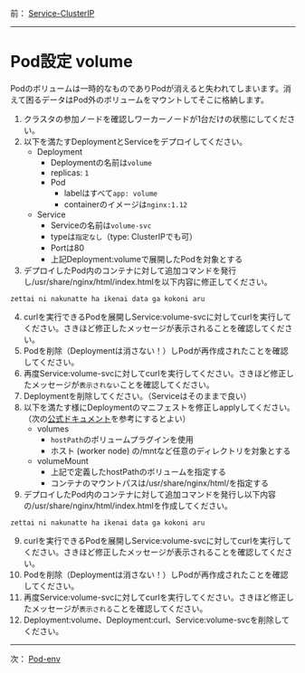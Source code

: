 前： [Service-ClusterIP](Service-ClusterIP.md)  

---

# Pod設定 volume
Podのボリュームは一時的なものでありPodが消えると失われてしまいます。消えて困るデータはPod外のボリュームをマウントしてそこに格納します。

1. クラスタの参加ノードを確認しワーカーノードが1台だけの状態にしてください。
2. 以下を満たすDeploymentとServiceをデプロイしてください。
   - Deployment
     - Deploymentの名前は``volume``
     - replicas: ``1``
     - Pod
       - labelはすべて``app: volume``
       - containerのイメージは``nginx:1.12``
   - Service
     - Serviceの名前は``volume-svc``
     - typeは``指定なし``（type: ClusterIPでも可）
     - Portは80
     - 上記Deployment:volumeで展開したPodを対象とする
3. デプロイしたPod内のコンテナに対して追加コマンドを発行し/usr/share/nginx/html/index.htmlを以下内容に修正してください。
  ```
  zettai ni nakunatte ha ikenai data ga kokoni aru
  ```
4. curlを実行できるPodを展開しService:volume-svcに対してcurlを実行してください。さきほど修正したメッセージが表示されることを確認してください。
5. Podを削除（Deploymentは消さない！）しPodが再作成されたことを確認してください。
6. 再度Service:volume-svcに対してcurlを実行してください。さきほど修正したメッセージが``表示されない``ことを確認してください。
7. Deploymentを削除してください。（Serviceはそのままで良い）
8. 以下を満たす様にDeploymentのマニフェストを修正しapplyしてください。（次の[公式ドキュメント](https://kubernetes.io/docs/concepts/storage/volumes/#hostpath)を参考にするとよい）
   - volumes
     - ``hostPath``のボリュームプラグインを使用
     - ホスト (worker node) の/mntなど任意のディレクトリを対象とする
   - volumeMount
     - 上記で定義したhostPathのボリュームを指定する
     - コンテナのマウントパスは/usr/share/nginx/html/を指定する
9. デプロイしたPod内のコンテナに対して追加コマンドを発行し以下内容の/usr/share/nginx/html/index.htmlを作成してください。
  ```
  zettai ni nakunatte ha ikenai data ga kokoni aru
  ```
9. curlを実行できるPodを展開しService:volume-svcに対してcurlを実行してください。さきほど修正したメッセージが表示されることを確認してください。
10. Podを削除（Deploymentは消さない！）しPodが再作成されたことを確認してください。
11. 再度Service:volume-svcに対してcurlを実行してください。さきほど修正したメッセージが``表示される``ことを確認してください。
12. Deployment:volume、Deployment:curl、Service:volume-svcを削除してください。

---

次： [Pod-env](Pod-env.md)